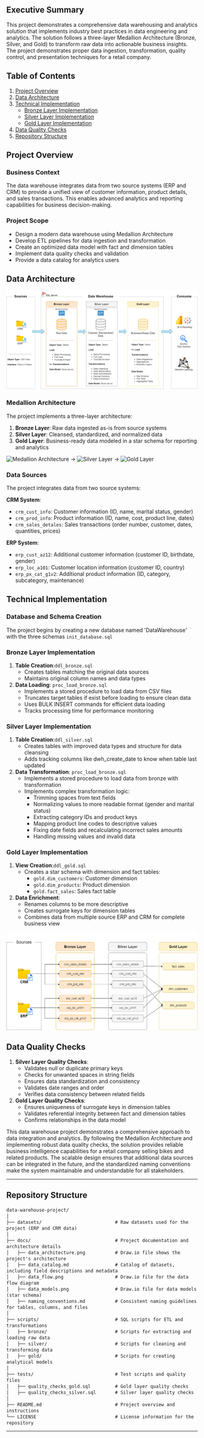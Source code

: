 ## Executive Summary

This project demonstrates a comprehensive data warehousing and analytics solution that implements industry best practices in data engineering and analytics. The solution follows a three-layer Medallion Architecture (Bronze, Silver, and Gold) to transform raw data into actionable business insights. The project demonstrates proper data ingestion, transformation, quality control, and presentation techniques for a retail company.

## **Table of Contents**

1. [Project Overview](#project-overview)
2. [Data Architecture](#data-architecture)
3. [Technical Implementation](#technical-implementation)
   - [Bronze Layer Implementation](#bronze-layer-implementation)
   - [Silver Layer Implementation](#silver-layer-implementation)
   - [Gold Layer Implementation](#gold-layer-implementation)
4. [Data Quality Checks](#data-quality-checks)
5. [Repository Structure](#repository-structure)

## Project Overview

### Business Context
The data warehouse integrates data from two source systems (ERP and CRM) to provide a unified view of customer information, product details, and sales transactions. This enables advanced analytics and reporting capabilities for business decision-making.

### Project Scope
- Design a modern data warehouse using Medallion Architecture
- Develop ETL pipelines for data ingestion and transformation
- Create an optimized data model with fact and dimension tables
- Implement data quality checks and validation
- Provide a data catalog for analytics users

## Data Architecture
![Data Architecture layout](/docs/data_architecture.png)

### Medallion Architecture
The project implements a three-layer architecture:

1. **Bronze Layer**: Raw data ingested as-is from source systems
2. **Silver Layer**: Cleansed, standardized, and normalized data
3. **Gold Layer**: Business-ready data modeled in a star schema for reporting and analytics

![Medallion Architecture](https://img.shields.io/badge/Bronze-Raw%20Data-brown) → 
![Silver Layer](https://img.shields.io/badge/Silver-Cleansed%20Data-silver) → 
![Gold Layer](https://img.shields.io/badge/Gold-Business%20Ready-gold)

### Data Sources
The project integrates data from two source systems:

**CRM System**:
- `crm_cust_info`: Customer information (ID, name, marital status, gender)
- `crm_prod_info`: Product information (ID, name, cost, product line, dates)
- `crm_sales_detales`: Sales transactions (order number, customer, dates, quantities, prices)

**ERP System**:
- `erp_cust_az12`: Additional customer information (customer ID, birthdate, gender)
- `erp_loc_a101`: Customer location information (customer ID, country)
- `erp_px_cat_g1v2`: Additional product information (ID, category, subcategory, maintenance)

## Technical Implementation
### Database and Schema Creation
The project begins by creating a new database named 'DataWarehouse' with the three schemas `init_database.sql`

### Bronze Layer Implementation
1. **Table Creation**:`ddl_bronze.sql`
   - Creates tables matching the original data sources
   - Maintains original column names and data types
2. **Data Loading**: `proc_load_bronze.sql`
   - Implements a stored procedure to load data from CSV files
   - Truncates target tables if exist before loading to ensure clean data
   - Uses BULK INSERT commands for efficient data loading
   - Tracks processing time for performance monitoring

  ### Silver Layer Implementation
1. **Table Creation**:`ddl_silver.sql`
   - Creates tables with improved data types and structure for data cleansing
   - Adds tracking columns like dwh_create_date to know when table last updated
3. **Data Transformation**: `proc_load_bronze.sql`
     - Implements a stored procedure to load data from bronze with transformation
     - Implements complex transformation logic:
         - Trimming spaces from text fields
         - Normalizing values to more readable format (gender and marital status)
         - Extracting category IDs and product keys
         - Mapping product line codes to descriptive values
         - Fixing date fields and recalculating incorrect sales amounts
         - Handling missing values and invalid data

  ### Gold Layer Implementation
1. **View Creation**:`ddl_gold.sql`
   - Creates a star schema with dimension and fact tables:
      - `gold.dim_customers`: Customer dimension
      - `gold.dim_products`: Product dimension
      - `gold.fact_sales`: Sales fact table
3. **Data Enrichment**:
   - Renames columns to be more descriptive
   - Creates surrogate keys for dimension tables
   - Combines data from multiple source ERP and CRM for complete business view
  
![Data Flow layout](/docs/data_flow.png)
  
## Data Quality Checks
1. **Silver Layer Quality Checks**:
   - Validates null or duplicate primary keys
   - Checks for unwanted spaces in string fields
   - Ensures data standardization and consistency
   - Validates date ranges and order
   - Verifies data consistency between related fields
2. **Gold Layer Quality Checks**: 
   - Ensures uniqueness of surrogate keys in dimension tables
   - Validates referential integrity between fact and dimension tables
   - Confirms relationships in the data model
  
This data warehouse project demonstrates a comprehensive approach to data integration and analytics. By following the Medallion Architecture and implementing robust data quality checks, the solution provides reliable business intelligence capabilities for a retail company selling bikes and related products. The scalable design ensures that additional data sources can be integrated in the future, and the standardized naming conventions make the system maintainable and understandable for all stakeholders.

  
---
## Repository Structure
```
data-warehouse-project/
│
├── datasets/                           # Raw datasets used for the project (ERP and CRM data)
│
├── docs/                               # Project documentation and architecture details
│   ├── data_architecture.png           # Draw.io file shows the project's architecture
│   ├── data_catalog.md                 # Catalog of datasets, including field descriptions and metadata
│   ├── data_flow.png                   # Draw.io file for the data flow diagram
│   ├── data_models.png                 # Draw.io file for data models (star schema)
│   ├── naming_conventions.md           # Consistent naming guidelines for tables, columns, and files
│
├── scripts/                            # SQL scripts for ETL and transformations
│   ├── bronze/                         # Scripts for extracting and loading raw data
│   ├── silver/                         # Scripts for cleaning and transforming data
│   ├── gold/                           # Scripts for creating analytical models
│
├── tests/                              # Test scripts and quality files
│   ├── quality_checks_gold.sql         # Gold layer quality checks
│   ├── quality_checks_silver.sql       # Silver layer quality checks
│
├── README.md                           # Project overview and instructions
└── LICENSE                             # License information for the repository

```
---

     
     
  
   


